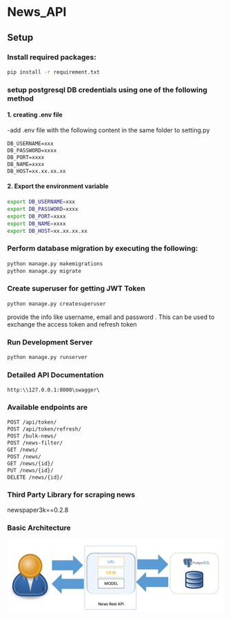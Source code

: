 # News_API

## Setup

### Install required packages:
```bash
pip install -r requirement.txt
```

### setup postgresql DB credentials using one of the  following method
#### 1. creating .env file

-add .env file with the following content in the same folder to setting.py
```
DB_USERNAME=xxx
DB_PASSWORD=xxxx
DB_PORT=xxxx
DB_NAME=xxxx
DB_HOST=xx.xx.xx.xx
```
#### 2. Export the environment variable
```bash
export DB_USERNAME=xxx
export DB_PASSWORD=xxxx
export DB_PORT=xxxx
export DB_NAME=xxxx
export DB_HOST=xx.xx.xx.xx
```

### Perform database migration by executing the following:
```bash
python manage.py makemigrations
python manage.py migrate
```

### Create superuser for getting JWT Token
```bash
python manage.py createsuperuser
```
provide the info like username, email and password .
This can be used to exchange the access token and refresh token


### Run Development Server

```bash
python manage.py runserver
```

### Detailed API Documentation
```
http:\\127.0.0.1:8000\swagger\
```

### Available endpoints are 
```
POST /api/token/
POST /api/token/refresh/
POST /bulk-news/
POST /news-filter/
GET /news/
POST /news/
GET /news/{id}/
PUT /news/{id}/
DELETE /news/{id}/
```

### Third Party Library for scraping news 
newspaper3k==0.2.8 

### Basic Architecture
![alt text](/architechture.png)

